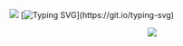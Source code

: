 ![](https://i.postimg.cc/vZSS07xH/Untitled618-20250425131519.png) 
[![Typing SVG](https://readme-typing-svg.demolab.com?font=Libre+Baskerville&duration=2500&pause=1000&color=708EBB&center=true&random=true&width=435&lines=For+the+spawn...;May+the+spawn+bless+you.;The+spawn+will+be+proud.)](https://git.io/typing-svg)
<p align="center"

![](https://komarev.com/ghpvc/?username=your-github-username&style=plastic-square&label=WORSHIPPERS&abbreviated=true&color=lightgrey)
</p>
